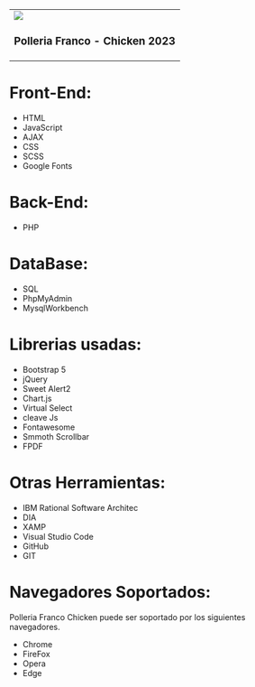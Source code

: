 <table>
    <tr>
        <td>
            <a href="#" target="_blank"><img src="dist/assets/img/login/bg-login.png"></a>
            <h3>Polleria Franco - Chicken 2023</h3>
        </td>
    </tr>
</table>


<h1>Front-End:</h1>

- HTML
- JavaScript
- AJAX
- CSS
- SCSS
- Google Fonts

<h1>Back-End:</h1>

- PHP

<h1>DataBase:</h1>

- SQL
- PhpMyAdmin
- MysqlWorkbench


<h1>Librerias usadas:</h1>

- Bootstrap 5
- jQuery
- Sweet Alert2
- Chart.js
- Virtual Select
- cleave Js
- Fontawesome
- Smmoth Scrollbar
- FPDF

<h1>Otras Herramientas:</h1>

- IBM Rational Software Architec
- DIA
- XAMP
- Visual Studio Code
- GitHub
- GIT
  
<h1>Navegadores Soportados:</h1>

Polleria Franco Chicken puede ser soportado por los siguientes navegadores.

- Chrome
- FireFox 
- Opera 
- Edge 
